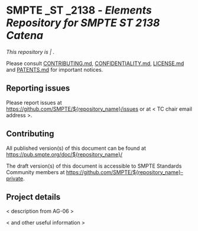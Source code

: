 # SMPTE _ST _2138 - _Elements Repository for SMPTE ST 2138 Catena_

_This repository is <public> | <private>._ 

Please consult [CONTRIBUTING.md](./CONTRIBUTING.md), [CONFIDENTIALITY.md](./CONFIDENTIALITY.md), [LICENSE.md](./LICENSE.md) and [PATENTS.md](./PATENTS.md) for important notices.

## Reporting issues

Please report issues at <https://github.com/SMPTE/${repository_name}/issues> or at < TC chair email address >.

## Contributing

All published version(s) of this document can be found at <https://pub.smpte.org/doc/${repository_name}/>

The draft version(s) of this document is accessible to SMPTE Standards Community members at <https://github.com/SMPTE/${repository_name}-private>.

## Project details

< description from AG-06 >

< and other useful information >
